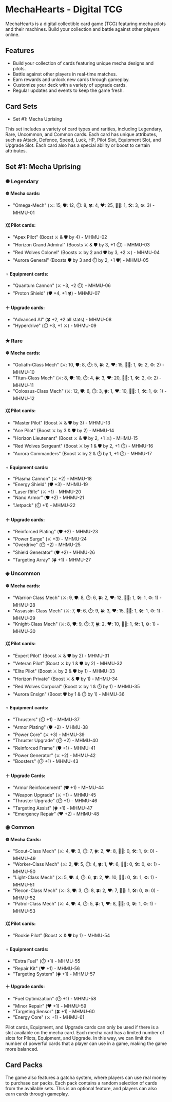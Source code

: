 # MechaHearts - Digital TCG

MechaHearts is a digital collectible card game (TCG) featuring mecha pilots and their machines. Build your collection and battle against other players online.

## Features
- Build your collection of cards featuring unique mecha designs and pilots.
- Battle against other players in real-time matches.
- Earn rewards and unlock new cards through gameplay.
- Customize your deck with a variety of upgrade cards.
- Regular updates and events to keep the game fresh.

## Card Sets
- Set #1: Mecha Uprising

This set includes a variety of card types and rarities, including Legendary, Rare, Uncommon, and Common cards. Each card has unique attributes, such as Attack, Defence, Speed, Luck, HP, Pilot Slot, Equipment Slot, and Upgrade Slot. Each card also has a special ability or boost to certain attributes.

## Set #1: Mecha Uprising
### ✺ Legendary 
#### ☸ Mecha cards:

- "Omega-Mech" (⚔️: 15, 🛡️: 12, ⏱️: 8, 🍀: 4, ❤️: 25, 👨‍✈️: 1, 🛠️: 3, ⚙️: 3) - MHMU-01

#### 〷 Pilot cards:

- "Apex Pilot" (Boost ⚔️ & 🛡️ by 4) - MHMU-02
- "Horizon Grand Admiral" (Boosts ⚔️ & 🛡️ by 3, +1 ⏱️) - MHMU-03
- "Red Wolves Colonel" (Boosts ⚔️ by 2 and 🛡️ by 3, +2 ⚔️) - MHMU-04
- "Aurora General" (Boosts 🛡️ by 3 and ⏱️ by 2, +1 🛡️) - MHMU-05

#### ♆  Equipment cards:

- "Quantum Cannon" (⚔️ +3, +2 ⏱️) - MHMU-06
- "Proton Shield" (🛡️ +4, +1 🍀) - MHMU-07

#### ＋ Upgrade cards:

- "Advanced AI" (🍀 +2, +2 all stats) - MHMU-08
- "Hyperdrive" (⏱️ +3, +1 ⚔️) - MHMU-09

### ✭ Rare 
#### ☸ Mecha cards:

- "Goliath-Class Mech" (⚔️: 10, 🛡️: 8, ⏱️: 5, 🍀: 2, ❤️: 15, 👨‍✈️: 1, 🛠️: 2, ⚙️: 2) - MHMU-10
- "Titan-Class Mech" (⚔️: 8, 🛡️: 10, ⏱️: 4, 🍀: 3, ❤️: 20, 👨‍✈️: 1, 🛠️: 2, ⚙️: 2) - MHMU-11
- "Colossus-Class Mech" (⚔️: 12, 🛡️: 6, ⏱️: 3, 🍀: 1, ❤️: 10, 👨‍✈️: 1, 🛠️: 1, ⚙️: 1) - MHMU-12

#### 〷 Pilot cards:

- "Master Pilot" (Boost ⚔️ & 🛡️ by 3) - MHMU-13
- "Ace Pilot" (Boost ⚔️ by 3 & 🛡️ by 2) - MHMU-14
- "Horizon Lieutenant" (Boost ⚔️ & 🛡️ by 2, +1 ⚔️) - MHMU-15
- "Red Wolves Sergeant" (Boost ⚔️ by 1 & 🛡️ by 2, +1 ⏱️) - MHMU-16
- "Aurora Commanders" (Boost ⚔️ by 2 & ⏱️ by 1, +1 ⏱️) - MHMU-17

#### ♆ Equipment cards:

- "Plasma Cannon" (⚔️ +2) - MHMU-18
- "Energy Shield" (🛡️ +3) - MHMU-19
- "Laser Rifle" (⚔️ +1) - MHMU-20
- "Nano Armor" (🛡️ +2) - MHMU-21
- "Jetpack" (⏱️ +1) - MHMU-22

#### ＋ Upgrade cards:

- "Reinforced Plating" (🛡️ +2) - MHMU-23
- "Power Surge" (⚔️ +3) - MHMU-24
- "Overdrive" (⏱️ +2) - MHMU-25
- "Shield Generator" (🛡️ +2) - MHMU-26
- "Targeting Array" (🍀 +1) - MHMU-27

### ◈ Uncommon 
#### ☸ Mecha cards:

- "Warrior-Class Mech" (⚔️: 9, 🛡️: 8, ⏱️: 6, 🍀: 2, ❤️: 12, 👨‍✈️: 1, 🛠️: 1, ⚙️: 1) - MHMU-28
- "Assassin-Class Mech" (⚔️: 7, 🛡️: 6, ⏱️: 9, 🍀: 3, ❤️: 15, 👨‍✈️: 1, 🛠️: 1, ⚙️: 1) - MHMU-29
- "Knight-Class Mech" (⚔️: 8, 🛡️: 9, ⏱️: 7, 🍀: 2, ❤️: 10, 👨‍✈️: 1, 🛠️: 1, ⚙️: 1) - MHMU-30

#### 〷 Pilot cards:

- "Expert Pilot" (Boost ⚔️ & 🛡️ by 2) - MHMU-31
- "Veteran Pilot" (Boost ⚔️ by 1 & 🛡️ by 2) - MHMU-32
- "Elite Pilot" (Boost ⚔️ by 2 & 🛡️ by 1) - MHMU-33
- "Horizon Private" (Boost ⚔️ & 🛡️ by 1) - MHMU-34
- "Red Wolves Corporal" (Boost ⚔️ by 1 & ⏱️ by 1) - MHMU-35
- "Aurora Ensign" (Boost 🛡️ by 1 & ⏱️ by 1) - MHMU-36

#### ♆ Equipment cards:

- "Thrusters" (⏱️ +1) - MHMU-37
- "Armor Plating" (🛡️ +2) - MHMU-38
- "Power Core" (⚔️ +3) - MHMU-39
- "Thruster Upgrade" (⏱️ +2) - MHMU-40
- "Reinforced Frame" (🛡️ +1) - MHMU-41
- "Power Generator" (⚔️ +2) - MHMU-42
- "Boosters" (⏱️ +1)  - MHMU-43

#### ＋ Upgrade Cards:

- "Armor Reinforcement" (🛡️ +1) - MHMU-44
- "Weapon Upgrade" (⚔️ +1) - MHMU-45
- "Thruster Upgrade" (⏱️ +1) - MHMU-46
- "Targeting Assist" (🍀 +1) - MHMU-47
- "Emergency Repair" (❤️ +2) - MHMU-48

### ◉ Common 
#### ☸ Mecha Cards:

- "Scout-Class Mech" (⚔️: 4, 🛡️: 3, ⏱️: 7, 🍀: 2, ❤️: 8, 👨‍✈️: 0, 🛠️: 1, ⚙️: 0) - MHMU-49
- "Worker-Class Mech" (⚔️: 2, 🛡️: 5, ⏱️: 4, 🍀: 1, ❤️: 6, 👨‍✈️: 0, 🛠️: 0, ⚙️: 1) - MHMU-50
- "Light-Class Mech" (⚔️: 5, 🛡️: 4, ⏱️: 6, 🍀: 2, ❤️: 10, 👨‍✈️: 0, 🛠️: 1, ⚙️: 1) - MHMU-51
- "Recon-Class Mech" (⚔️: 3, 🛡️: 3, ⏱️: 8, 🍀: 2, ❤️: 7, 👨‍✈️: 1, 🛠️: 0, ⚙️: 0) - MHMU-52
- "Patrol-Class Mech" (⚔️: 4, 🛡️: 4, ⏱️: 5, 🍀: 1, ❤️: 8, 👨‍✈️: 0, 🛠️: 1, ⚙️: 1) - MHMU-53

#### 〷 Pilot cards:

- "Rookie Pilot" (Boost ⚔️ & 🛡️ by 1) - MHMU-54

#### ♆ Equipment cards:

- "Extra Fuel" (⏱️ +1) - MHMU-55
- "Repair Kit" (❤️ +1) - MHMU-56
- "Targeting System" (🍀 +1) - MHMU-57

#### ＋ Upgrade cards:

- "Fuel Optimization" (⏱️ +1) - MHMU-58
- "Minor Repair" (❤️ +1) - MHMU-59
- "Targeting Sensor" (🍀 +1) - MHMU-60
- "Energy Core" (⚔️ +1) - MHMU-61

Pilot cards, Equipment, and Upgrade cards can only be used if there is a slot available on the mecha card. Each mecha card has a limited number of slots for Pilots, Equipment, and Upgrade. In this way, we can limit the number of powerful cards that a player can use in a game, making the game more balanced.

## Card Packs

The game also features a gatcha system, where players can use real money to purchase car packs. Each pack contains a random selection of cards from the available sets. This is an optional feature, and players can also earn cards through gameplay.
